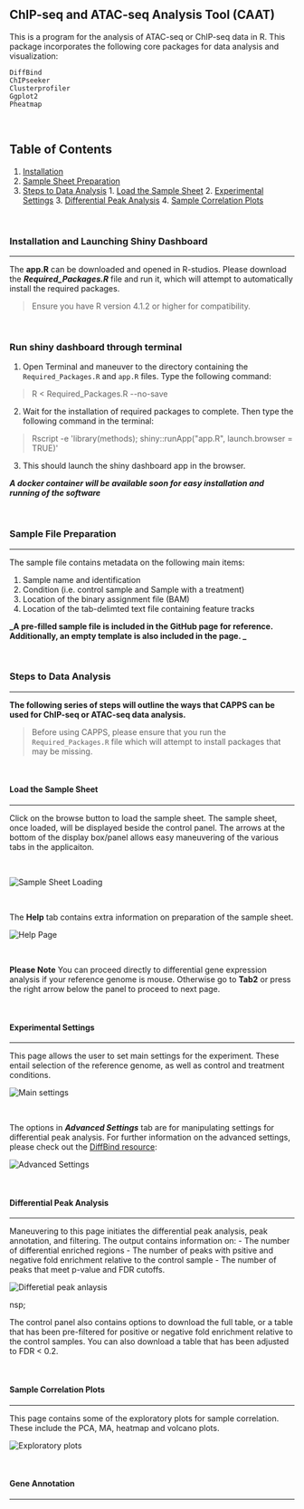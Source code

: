 ## **C**hIP-seq and **A**TAC-seq **A**nalysis **T**ool (CAAT)

This is a program for the analysis of ATAC-seq or ChIP-seq data in R. This package incorporates the following core packages for data analysis and visualization:
```
DiffBind
ChIPseeker
Clusterprofiler 
Ggplot2 
Pheatmap 
```
&nbsp;
&nbsp;
&nbsp;

## Table of Contents
1. [Installation](#installation-and-launching-shiny-dashboard)
2. [Sample Sheet Preparation](#sample-file-preparation)
3. [Steps to Data Analysis](#steps-to-data-analysis)
        1. [Load the Sample Sheet](#load-the-sample-sheet)
        2. [Experimental Settings](#experimental-settings)
        3. [Differential Peak Analysis](#differential-peak-analysis)
        4. [Sample Correlation Plots](#sample-correlation-plots)

&nbsp;
&nbsp;
&nbsp;

### **Installation and Launching Shiny Dashboard**
---------------------
The **app.R** can be downloaded and opened in R-studios. Please download the **_Required_Packages.R_** file and run it, which will attempt to automatically install the required packages. 

>  Ensure you have R version 4.1.2 or higher for compatibility. 

&nbsp;
&ensp;
&nbsp;
&ensp;

### **Run shiny dashboard through terminal**

1. Open Terminal and maneuver to the directory containing the `Required_Packages.R` and `app.R` files. Type the following command:

> R < Required_Packages.R --no-save


2. Wait for the installation of required packages to complete. Then type the following command in the terminal:

> Rscript -e 'library(methods); shiny::runApp("app.R", launch.browser = TRUE)'


3. This should launch the shiny dashboard app in the browser. 



**_A docker container will be available soon for easy installation and running of the software_**

&nbsp;
&ensp;
&nbsp;
&ensp;

### **Sample File Preparation**
---------------------

The sample file contains metadata on the following main items:

 1. Sample name and identification
 2. Condition (i.e. control sample and Sample with a treatment)
 3. Location of the binary assignment file (BAM)
 4. Location of the tab-delimted text file containing feature tracks
 
 **_A pre-filled sample file is included in the GitHub page for reference. Additionally, an empty template is also included in the page. _**
 
&nbsp;
&ensp;
&nbsp;
&ensp; 
 
### **Steps to Data Analysis**
---------------------
 **The following series of steps will outline the ways that CAPPS can be used for ChIP-seq or ATAC-seq data analysis.**

> Before using CAPPS, please ensure that you run the `Required_Packages.R` file which will attempt to install packages that may be missing. 

&nbsp;
&ensp;
&nbsp;
&ensp;

#### **Load the Sample Sheet**
---------------------

Click on the browse button to load the sample sheet. The sample sheet, once loaded, will be displayed beside the control panel.
The arrows at the bottom of the display box/panel allows easy maneuvering of the various tabs in the applicaiton. 

&nbsp;

![Sample Sheet Loading](./Images/SampleSheet.png)

&nbsp;

The **Help** tab contains extra information on preparation of the sample sheet. 

![Help Page](./Images/Help_SampleSheet.png)

&nbsp;

**Please Note**
You can proceed directly to differential gene expression analysis if your reference genome is mouse. Otherwise go to **Tab2** or press the right arrow below the panel to proceed to next page. 

&nbsp;
&ensp;
&nbsp;
&ensp;

#### **Experimental Settings**
---------------------

This page allows the user to set main settings for the experiment. These entail selection of the reference genome, as well as control and treatment conditions. 

![Main settings](./Images/Main_Settings.png)

&nbsp;

The options in **_Advanced Settings_** tab are for manipulating settings for differential peak analysis. For further information on the advanced settings, please check out the [DiffBind resource](https://bioconductor.org/packages/devel/bioc/vignettes/DiffBind/inst/doc/DiffBind.pdf):


![Advanced Settings](./Images/Advanced_settings.png)

&nbsp;
&ensp;
&nbsp;
&ensp;



#### **Differential Peak Analysis**
---------------------

Maneuvering to this page initiates the differential peak analysis, peak annotation, and filtering. The output contains information on:
        - The number of differential enriched regions
        - The number of peaks with psitive and negative fold enrichment relative to the control sample
        - The number of peaks that meet p-value and FDR cutoffs. 
        
![Differetial peak anlaysis](./Images/Diff_Peak.png)

nsp;
&nbsp;
&ensp;

The control panel also contains options to download the full table, or a table that has been pre-filtered for positive or negative fold enrichment relative to the control samples. You can also download a table that has been adjusted to FDR < 0.2. 


&nbsp;
&ensp;
&nbsp;
&ensp;

#### **Sample Correlation Plots**
---------------------

This page contains some of the exploratory plots for sample correlation. These include the PCA, MA, heatmap and volcano plots. 

![Exploratory plots](./Images/exploratory_plots.png)


&nbsp;
&ensp;
&nbsp;
&ensp;


#### **Gene Annotation**
---------------------

